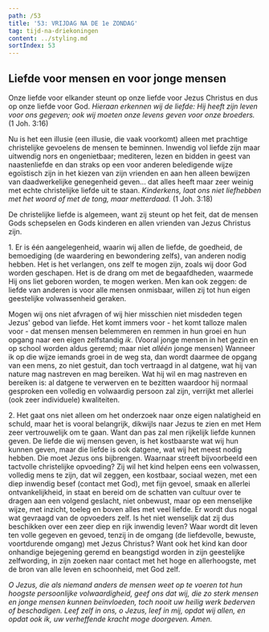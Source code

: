 ```yaml
---
path: /53
title: '53: VRIJDAG NA DE 1e ZONDAG'
tag: tijd-na-driekoningen
content: ../styling.md
sortIndex: 53
---
```


## Liefde voor mensen en voor jonge mensen

Onze liefde voor elkander steunt op onze liefde voor Jezus Christus en dus op onze liefde voor God. _Hieraan erkennen wij de liefde: Hij heeft zijn leven voor ons gegeven; ook wij moeten onze levens geven voor onze broeders._ (1 Joh. 3:16)

Nu is het een illusie (een illusie, die vaak voorkomt) alleen met prachtige christelijke gevoelens de mensen te beminnen. Inwendig vol liefde zijn maar uitwendig nors en ongenietbaar; mediteren, lezen en bidden in geest van naastenliefde en dan straks op een voor anderen beledigende wijze egoïstisch zijn in het kiezen van zijn vrienden en aan hen alleen bewijzen van daadwerkelijke genegenheid geven... dat alles heeft maar zeer weinig met echte christelijke liefde uit te staan. _Kinderkens, laat ons niet liefhebben met het woord of met de tong, maar metterdaad._ (1 Joh. 3:18)

De christelijke liefde is algemeen, want zij steunt op het feit, dat de mensen Gods schepselen en Gods kinderen en allen vrienden van Jezus Christus zijn.

1\. Er is één aangelegenheid, waarin wij allen de liefde, de goedheid, de bemoediging (de waardering en bewondering zelfs), van anderen nodig hebben. Het is het verlangen, ons zelf te mogen zijn, zoals wij door God worden geschapen. Het is de drang om met de begaafdheden, waarmede Hij ons liet geboren worden, te mogen werken. Men kan ook zeggen: de liefde van anderen is voor alle mensen onmisbaar, willen zij tot hun eigen geestelijke volwassenheid geraken.

Mogen wij ons niet afvragen of wij hier misschien niet misdeden tegen Jezus' gebod van liefde. Het komt immers voor - het komt talloze malen voor - dat mensen mensen belemmeren en remmen in hun groei en hun opgang naar een eigen zelfstandig _ik_. (Vooral jonge mensen in het gezin en op school worden aldus geremd; maar niet _alléén_ jonge mensen) Wanneer ik op die wijze iemands groei in de weg sta, dan wordt daarmee de opgang van een mens, zo niet gestuit, dan toch vertraagd in al datgene, wat hij van nature mag nastreven en mag bereiken. Wat hij wil en mag nastreven en bereiken is: al datgene te verwerven en te bezitten waardoor hij normaal gesproken een volledig en volwaardig persoon zal zijn, verrijkt met allerlei
(ook zeer individuele) kwaliteiten.

2\. Het gaat ons niet alleen om het onderzoek naar onze eigen nalatigheid en schuld, maar het is vooral belangrijk, dikwijls naar Jezus te zien en met Hem zeer vertrouwelijk om te gaan. Want dan pas zal men rijkelijk liefde kunnen geven. De liefde die wij mensen geven, is het kostbaarste wat wij hun kunnen geven, maar die liefde is ook datgene, wat wij het meest nodig hebben. Die moet Jezus ons bijbrengen. Waarnaar streeft bijvoorbeeld een tactvolle christelijke opvoeding? Zij wil het kind helpen eens een volwassen, volledig mens te zijn, dat wil zeggen, een kostbaar, sociaal wezen, met een diep inwendig besef (contact met God), met fijn gevoel, smaak en allerlei ontvankelijkheid, in staat en bereid om de schatten van cultuur over te dragen aan een volgend geslacht, niet onbewust, maar op een menselijke wijze, met inzicht, toeleg en boven alles met veel liefde. Er wordt dus nogal wat gevraagd van de opvoeders zelf. Is het niet wenselijk dat zij dus beschikken over een zeer diep en rijk inwendig leven? Waar wordt dit leven ten volle gegeven en gevoed, tenzij in de omgang (de liefdevolle, bewuste, voortdurende omgang) met Jezus Christus? Want ook het kind kan door onhandige bejegening geremd en beangstigd worden in zijn geestelijke zelfwording, in zijn zoeken naar contact met het hoge en allerhoogste, met de bron van alle leven en schoonheid, met God zelf.

_O Jezus, die als niemand anders de mensen weet op te voeren tot hun hoogste persoonlijke volwaardigheid, geef ons dat wij, die zo sterk mensen en jonge mensen kunnen beïnvloeden, toch nooit uw heilig werk bederven of beschadigen. Leef zelf in ons, o Jezus, leef in mij, opdat wij allen, en opdat ook ik, uw verheffende kracht moge doorgeven. Amen._
